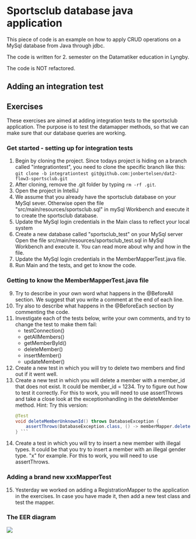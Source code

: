 # Sportsclub database java application

This piece of code is an example on how to apply CRUD operations on
a MySql database from Java through jdbc.

The code is written for 2. semester on the Datamatiker education in Lyngby.

The code is NOT refactored.

## Adding an integration test


## Exercises

These exercises are aimed at adding integration tests to the 
sportsclub application. The purpose is to test the datamapper methods, so
that we can make sure that our database queries are working.

### Get started - setting up for integration tests

1) Begin by cloning the project. Since todays project is hiding on a branch called
   "integrationtest", you need to clone the specific branch like this: 
   `git clone -b integrationtest git@github.com:jonbertelsen/dat2-flow3-sportsclub.git`
2) After cloning, remove the .git folder by typing `rm -rf .git`.
3) Open the project in IntelliJ
4) We assume that you already have the sportsclub database on your MySql sever. 
   Otherwise open the file "src/main/resources/sportsclub.sql" in mySql Workbench 
   and execute it to create the sportsclub database.
5) Update the MySql login credentials in the Main class to reflect your local system
6) Create a new database called "sportsclub_test" on your MySql server
   Open the file src/main/resources/sportsclub_test.sql in MySql Workbench and 
   execute it. You can read more about why and how in the file.
7) Update the MySql login credentials in the MemberMapperTest.java file.
8) Run Main and the tests, and get to know the code.

### Getting to know the MemberMapperTest.java file

9) Try to describe in your own word what happens in the @BeforeAll section. We suggest
   that you write a comment at the end of each line.
10) Try also to describe what happens in the @BeforeEach section by commenting the code.
11) Investigate each of the tests below, write your own comments,
    and try to change the test to make them fail:
    - testConnection()
    - getAllMembers()
    - getMemberById()
    - deleteMember()
    - insertMember()
    - updateMember()
12) Create a new test in which you will try to delete two members
    and find out if it went well.
13) Create a new test in which you will delete a member with a 
    member_id that does not exist. It could be member_id = 1234. Try
    to figure out how to test it correctly. For this
    to work, you will need to use assertThrows and take a close
    look at the exceptionhandling in the deleteMember method.
    Hint: Try this version: 
    ```java
    @Test
    void deleteMemberUnknownId() throws DatabaseException {
        assertThrows(DatabaseException.class, () -> memberMapper.deleteMember(12312));
    } ```
14) Create a test in which you will try to insert a new member
    with illegal types. It could be that you try to insert a 
    member with an illegal gender type. "x" for example. For this
    to work, you will need to use assertThrows. 
    

### Adding a brand new xxxMapperTest

15) Yesterday we worked on adding a RegistrationMapper to the
    application in the exercises. In case you have made it, then
    add a new test class and test the mapper.


### The EER diagram

![](src/main/resources/sportsclub.png)
